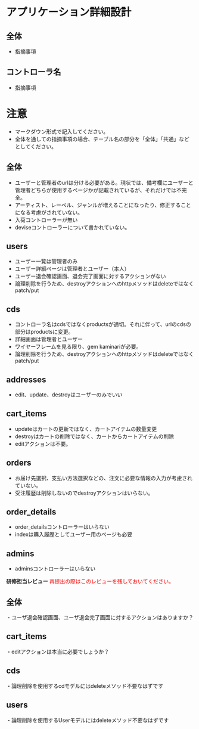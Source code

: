 # アプリケーション詳細設計
## 全体
- 指摘事項

## コントローラ名
- 指摘事項

# 注意
* マークダウン形式で記入してください。
* 全体を通しての指摘事項の場合、テーブル名の部分を「全体」「共通」などとしてください。


## 全体
- ユーザーと管理者のurlは分ける必要がある。現状では、備考欄にユーザーと管理者どちらが使用するページかが記載されているが、それだけでは不完全。
- アーティスト、レーベル、ジャンルが増えることになったり、修正することになる考慮がされていない。
- 入荷コントローラーが無い
- deviseコントローラーについて書かれていない。

## users
- ユーザー一覧は管理者のみ
- ユーザー詳細ページは管理者とユーザー（本人）
- ユーザー退会確認画面、退会完了画面に対するアクションがない
- 論理削除を行うため、destroyアクションへのhttpメソッドはdeleteではなくpatch/put

## cds
- コントローラ名はcdsではなくproductsが適切。それに伴って、urlのcdsの部分はproductsに変更。
- 詳細画面は管理者とユーザー
- ワイヤーフレームを見る限り、gem kaminariが必要。
- 論理削除を行うため、destroyアクションへのhttpメソッドはdeleteではなくpatch/put

## addresses
- edit、update、destroyはユーザーのみでいい

## cart_items
- updateはカートの更新ではなく、カートアイテムの数量変更
- destroyはカートの削除ではなく、カートからカートアイテムの削除
- editアクションは不要。

## orders
- お届け先選択、支払い方法選択などの、注文に必要な情報の入力が考慮されていない。
- 受注履歴は削除しないのでdestroyアクションはいらない。

## order_details
- order_detailsコントローラーはいらない
- indexは購入履歴としてユーザー用のページも必要

## admins
- adminsコントローラーはいらない


**研修担当レビュー**
<font color="Red">再提出の際はこのレビューを残しておいてください。</font>


## 全体
・ユーザ退会確認画面、ユーザ退会完了画面に対するアクションはありますか？
## cart_items
・editアクションは本当に必要でしょうか？
## cds
・論理削除を使用するcdモデルにはdeleteメソッド不要なはずです
## users
・論理削除を使用するUserモデルにはdeleteメソッド不要なはずです
